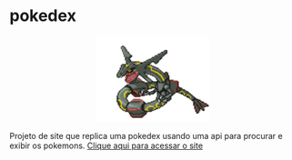 # pokedex 

<p align="center">
  <img width="200" height="150" src="384.gif">
</p>

Projeto de site que replica uma pokedex usando uma api para procurar e exibir os pokemons.
[Clique aqui para acessar o site](https://alelucas2k.github.io/pokedex/)
